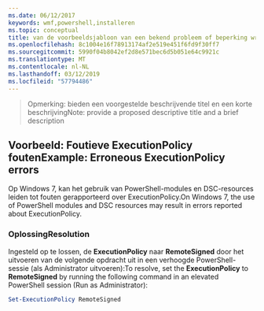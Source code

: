 ```yaml
---
ms.date: 06/12/2017
keywords: wmf,powershell,installeren
ms.topic: conceptual
title: van de voorbeeldsjabloon van een bekend probleem of beperking writeup
ms.openlocfilehash: 8c1004e16f78913174af2e519e451f6fd9f30ff7
ms.sourcegitcommit: 5990f04b8042ef2d8e571bec6d5b051e64c9921c
ms.translationtype: MT
ms.contentlocale: nl-NL
ms.lasthandoff: 03/12/2019
ms.locfileid: "57794486"
---
```

 ><span data-ttu-id="b59d0-103">Opmerking: bieden een voorgestelde beschrijvende titel en een korte beschrijving</span><span class="sxs-lookup"><span data-stu-id="b59d0-103">Note: provide a proposed descriptive title and a brief description</span></span>

## <a name="example-erroneous-executionpolicy-errors"></a><span data-ttu-id="b59d0-104">Voorbeeld: Foutieve ExecutionPolicy fouten</span><span class="sxs-lookup"><span data-stu-id="b59d0-104">Example: Erroneous ExecutionPolicy errors</span></span>
<span data-ttu-id="b59d0-105">Op Windows 7, kan het gebruik van PowerShell-modules en DSC-resources leiden tot fouten gerapporteerd over ExecutionPolicy.</span><span class="sxs-lookup"><span data-stu-id="b59d0-105">On Windows 7, the use of PowerShell modules and DSC resources may result in errors reported about ExecutionPolicy.</span></span>

### <a name="resolution"></a><span data-ttu-id="b59d0-106">Oplossing</span><span class="sxs-lookup"><span data-stu-id="b59d0-106">Resolution</span></span>

<span data-ttu-id="b59d0-107">Ingesteld op te lossen, de **ExecutionPolicy** naar **RemoteSigned** door het uitvoeren van de volgende opdracht uit in een verhoogde PowerShell-sessie (als Administrator uitvoeren):</span><span class="sxs-lookup"><span data-stu-id="b59d0-107">To resolve, set the **ExecutionPolicy** to **RemoteSigned** by running the following command in an elevated PowerShell session (Run as Administrator):</span></span>

```powershell
Set-ExecutionPolicy RemoteSigned
```
